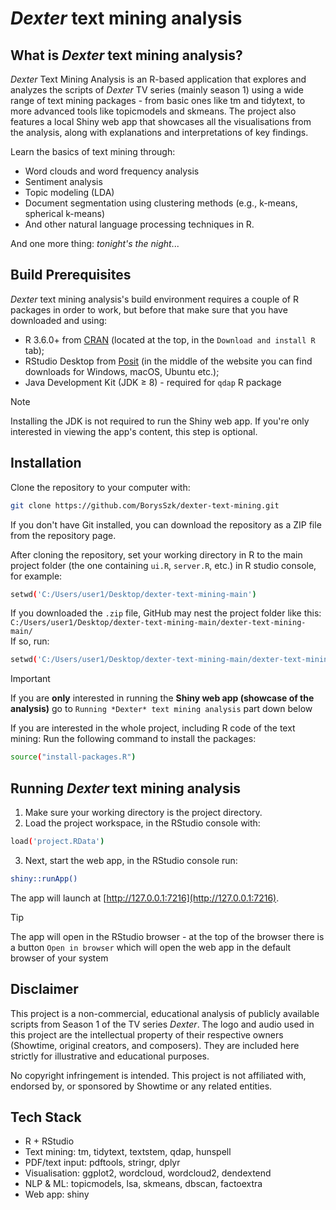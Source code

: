 # *Dexter* text mining analysis

## What is *Dexter* text mining analysis?
*Dexter* Text Mining Analysis is an R-based application that explores and analyzes the scripts of *Dexter* TV series (mainly season 1) using a wide range of text mining packages - from basic ones like tm and tidytext, to more advanced tools like topicmodels and skmeans. The project also features a local Shiny web app that showcases all the visualisations from the analysis, along with explanations and interpretations of key findings.

Learn the basics of text mining through:
- Word clouds and word frequency analysis  
- Sentiment analysis  
- Topic modeling (LDA)  
- Document segmentation using clustering methods (e.g., k-means, spherical k-means)  
- And other natural language processing techniques in R.

And one more thing: *tonight's the night*...

## Build Prerequisites
*Dexter* text mining analysis's build environment requires a couple of R packages in order to work, but before that make sure that you have downloaded and using:
- R 3.6.0+ from [CRAN](https://cran.rstudio.com/) (located at the top, in the `Download and install R` tab);
- RStudio Desktop from [Posit](https://posit.co/download/rstudio-desktop/) (in the middle of the website you can find downloads for Windows, macOS, Ubuntu etc.);
- Java Development Kit (JDK ≥ 8) - required for `qdap` R package
> [!NOTE]
> Installing the JDK is not required to run the Shiny web app. If you're only interested in viewing the app's content, this step is optional.

## Installation
Clone the repository to your computer with:
```sh
git clone https://github.com/BorysSzk/dexter-text-mining.git
```
If you don't have Git installed, you can download the repository as a ZIP file from the repository page.

After cloning the repository, set your working directory in R to the main project folder (the one containing `ui.R`, `server.R`, etc.) in R studio console, for example:
```sh
setwd('C:/Users/user1/Desktop/dexter-text-mining-main')
```

If you downloaded the `.zip` file, GitHub may nest the project folder like this:  
`C:/Users/user1/Desktop/dexter-text-mining-main/dexter-text-mining-main/`  
If so, run:
```sh
setwd('C:/Users/user1/Desktop/dexter-text-mining-main/dexter-text-mining-main')
```
> [!IMPORTANT]
> If you are **only** interested in running the **Shiny web app (showcase of the analysis)** go to `Running *Dexter* text mining analysis` part down below

If you are interested in the whole project, including R code of the text mining:
Run the following command to install the packages:
```sh
source("install-packages.R")
```

## Running *Dexter* text mining analysis
1. Make sure your working directory is the project directory.
2. Load the project workspace, in the RStudio console with:
```sh
load('project.RData')
```
3. Next, start the web app, in the RStudio console run:
```sh
shiny::runApp()
```
The app will launch at [http://127.0.0.1:7216](http://127.0.0.1:7216).
> [!TIP]
> The app will open in the RStudio browser - at the top of the browser there is a button `Open in browser` which will open the web app in the default browser of your system

## Disclaimer
This project is a non-commercial, educational analysis of publicly available scripts from Season 1 of the TV series *Dexter*.
The logo and audio used in this project are the intellectual property of their respective owners (Showtime, original creators, and composers).
They are included here strictly for illustrative and educational purposes.

No copyright infringement is intended. This project is not affiliated with, endorsed by, or sponsored by Showtime or any related entities.

## Tech Stack
* R + RStudio
* Text mining: tm, tidytext, textstem, qdap, hunspell
* PDF/text input: pdftools, stringr, dplyr
* Visualisation: ggplot2, wordcloud, wordcloud2, dendextend
* NLP & ML: topicmodels, lsa, skmeans, dbscan, factoextra
* Web app: shiny
